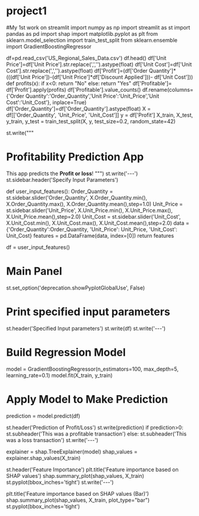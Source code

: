 # project1
#My 1st work on streamlit
import numpy as np
import streamlit as st
import pandas as pd
import shap
import matplotlib.pyplot as plt
from sklearn.model_selection import train_test_split
from sklearn.ensemble import GradientBoostingRegressor

df=pd.read_csv('US_Regional_Sales_Data.csv')
df.head()
df['Unit Price']=df['Unit Price'].str.replace(',','').astype(float)
df['Unit Cost']=df['Unit Cost'].str.replace(',','').astype(float)
df['Profit']=(df['Order Quantity']*(((df['Unit Price'])-(df['Unit Price']*df['Discount Applied']))- df['Unit Cost']))
def profits(x):
    if x<0:
        return "No"
    else:
        return "Yes"
df['Profitable']= df['Profit'].apply(profits)
df['Profitable'].value_counts()
df.rename(columns={'Order Quantity':'Order_Quantity','Unit Price':'Unit_Price','Unit Cost':'Unit_Cost'}, inplace=True)
df['Order_Quantity']=df['Order_Quantity'].astype(float)
X = df[['Order_Quantity', 'Unit_Price', 'Unit_Cost']]
y = df['Profit']
X_train, X_test, y_train, y_test = train_test_split(X, y, test_size=0.2, random_state=42)


st.write("""
# Profitability Prediction App

This app predicts the **Profit or loss**!
""")
st.write('---')
st.sidebar.header('Specify Input Parameters')

def user_input_features():
    Order_Quantity = st.sidebar.slider('Order_Quantity', X.Order_Quantity.min(), X.Order_Quantity.max(), X.Order_Quantity.mean(),step=1.0)
    Unit_Price = st.sidebar.slider('Unit_Price', X.Unit_Price.min(), X.Unit_Price.max(), X.Unit_Price.mean(),step=2.0)
    Unit_Cost = st.sidebar.slider('Unit_Cost', X.Unit_Cost.min(), X.Unit_Cost.max(), X.Unit_Cost.mean(),step=2.0)
    data = {'Order_Quantity':Order_Quantity,
            'Unit_Price': Unit_Price,
            'Unit_Cost': Unit_Cost}
    features = pd.DataFrame(data, index=[0])
    return features

df = user_input_features()

# Main Panel

st.set_option('deprecation.showPyplotGlobalUse', False)
# Print specified input parameters
st.header('Specified Input parameters')
st.write(df)
st.write('---')

# Build Regression Model
model = GradientBoostingRegressor(n_estimators=100, max_depth=5, learning_rate=0.1)
model.fit(X_train, y_train)
# Apply Model to Make Prediction
prediction = model.predict(df)


st.header('Prediction of Profit/Loss')
st.write(prediction)
if prediction>0:
    st.subheader('This was a profitable transaction')
else:
    st.subheader('This was a loss transaction')
st.write('---')


explainer = shap.TreeExplainer(model)
shap_values = explainer.shap_values(X_train)

st.header('Feature Importance')
plt.title('Feature importance based on SHAP values')
shap.summary_plot(shap_values, X_train)
st.pyplot(bbox_inches='tight')
st.write('---')

plt.title('Feature importance based on SHAP values (Bar)')
shap.summary_plot(shap_values, X_train, plot_type="bar")
st.pyplot(bbox_inches='tight')
